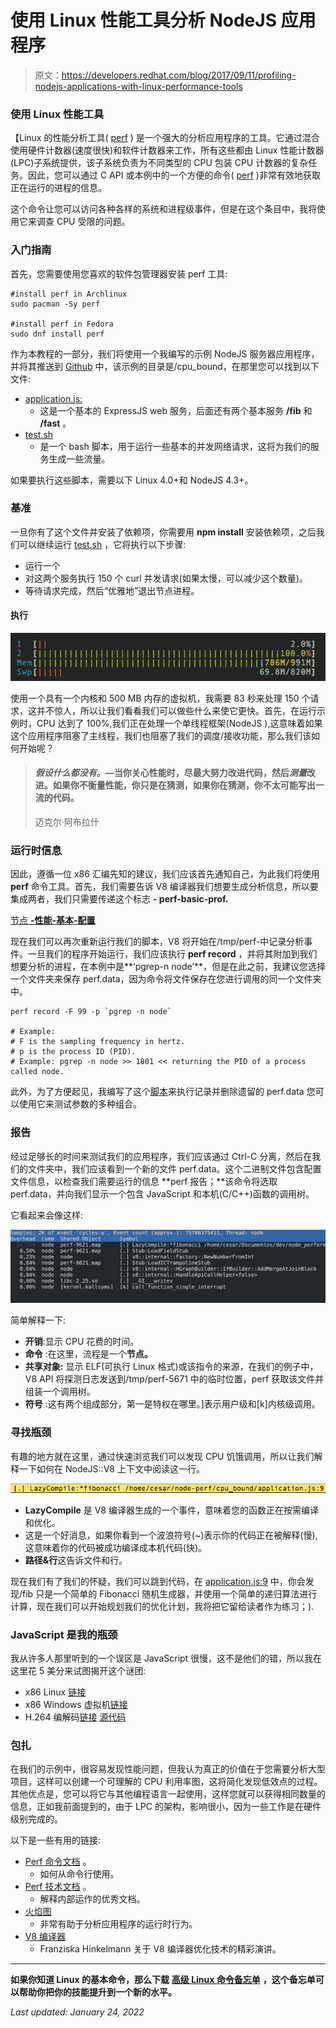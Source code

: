 # 使用 Linux 性能工具分析 NodeJS 应用程序

> 原文：<https://developers.redhat.com/blog/2017/09/11/profiling-nodejs-applications-with-linux-performance-tools>

### 使用 Linux 性能工具

【Linux 的性能分析工具( [perf](http://man7.org/linux/man-pages/man1/perf.1.html) ) 是一个强大的分析应用程序的工具。它通过混合使用硬件计数器(速度很快)和软件计数器来工作，所有这些都由 Linux 性能计数器(LPC)子系统提供，该子系统负责为不同类型的 CPU 包装 CPU 计数器的复杂任务。因此，您可以通过 C API 或本例中的一个方便的命令( [perf](http://man7.org/linux/man-pages/man1/perf.1.html) )非常有效地获取正在运行的进程的信息。

这个命令让您可以访问各种各样的系统和进程级事件，但是在这个条目中，我将使用它来调查 CPU 受限的问题。

### 入门指南

首先，您需要使用您喜欢的软件包管理器安装 perf 工具:

```
#install perf in Archlinux 
sudo pacman -Sy perf 

#install perf in Fedora
sudo dnf install perf 

```

作为本教程的一部分，我们将使用一个我编写的示例 NodeJS 服务器应用程序，并将其推送到 [Github](https://github.com/cesarvr/node_performance) 中，该示例的目录是/cpu_bound，在那里您可以找到以下文件:

*   [application.js:](https://github.com/cesarvr/node_performance/blob/master/cpu_bound/application.js)
    *   这是一个基本的 ExpressJS web 服务，后面还有两个基本服务 **/fib** 和 **/fast** 。
*   [test.sh](https://github.com/cesarvr/node_performance/blob/master/cpu_bound/test.sh)
    *   是一个 bash 脚本，用于运行一些基本的并发网络请求，这将为我们的服务生成一些流量。

如果要执行这些脚本，需要以下 Linux 4.0+和 NodeJS 4.3+。

### 基准

一旦你有了这个文件并安装了依赖项，你需要用 **npm install** 安装依赖项，之后我们可以继续运行 [test.sh](https://github.com/cesarvr/node_performance/blob/master/cpu_bound/test.sh) ，它将执行以下步骤:

*   运行一个
*   对这两个服务执行 150 个 curl 并发请求(如果太慢，可以减少这个数量)。
*   等待请求完成，然后“优雅地”退出节点进程。

#### 执行

![](img/d68c6812857e448d9889f054b68d1d59.png)

使用一个具有一个内核和 500 MB 内存的虚拟机，我需要 83 秒来处理 150 个请求，这并不惊人，所以让我们看看我们可以做些什么来使它更快。首先，在运行示例时，CPU 达到了 100%,我们正在处理一个单线程框架(NodeJS ),这意味着如果这个应用程序阻塞了主线程，我们也阻塞了我们的调度/接收功能，那么我们该如何开始呢？

> #### *假设什么都没有*。—当你关心性能时，尽最大努力改进代码，然后*测量*改进。如果你不衡量性能，你只是在猜测，如果你在猜测，你不太可能写出一流的代码。
> 
> 迈克尔·阿布拉什

### 运行时信息

因此，遵循一位 x86 汇编先知的建议，我们应该首先通知自己，为此我们将使用 **perf** 命令工具。首先，我们需要告诉 V8 编译器我们想要生成分析信息，所以要集成两者，我们只需要传递这个标志 **- perf-basic-prof.**

[节点 **-性能-基本-配置**](https://github.com/cesarvr/node_performance/blob/master/cpu_bound/test.sh#L4)

现在我们可以再次重新运行我们的脚本，V8 将开始在/tmp/perf-中记录分析事件。一旦我们的程序开始运行，我们应该执行 **perf record** ，并将其附加到我们想要分析的进程，在本例中是**‘pgrep-n node’**，但是在此之前，我建议您选择一个文件夹来保存 perf.data，因为命令将文件保存在您进行调用的同一个文件夹中。

```
perf record -F 99 -p `pgrep -n node`

# Example:
# F is the sampling frequency in hertz. 
# p is the process ID (PID). 
# Example: pgrep -n node >> 1801 << returning the PID of a process called node.

```

此外，为了方便起见，我编写了这个[脚本](https://github.com/cesarvr/node_performance/blob/master/perf_data/run_perf.sh)来执行记录并删除遗留的 perf.data 您可以使用它来测试参数的多种组合。

### 报告

经过足够长的时间来测试我们的应用程序，我们应该通过 Ctrl-C 分离，然后在我们的文件夹中，我们应该看到一个新的文件 perf.data。这个二进制文件包含配置文件信息，以检查我们需要运行的信息 **perf 报告；**该命令将选取 perf.data，并向我们显示一个包含 JavaScript 和本机(C/C++)函数的调用树。

它看起来会像这样:

![](img/8e6fe251174185dd0aeb33d7104b6497.png)

简单解释一下:

*   **开销**:显示 CPU 花费的时间。
*   **命令** :在这里，流程是一个**节点。**
*   **共享对象:** 显示 ELF(可执行 Linux 格式)或该指令的来源，在我们的例子中，V8 API 将探测日志发送到/tmp/perf-5671 中的临时位置，perf 获取该文件并组装一个调用树。
*   **符号** :这有两个组成部分，第一是特权在哪里。]表示用户级和[k]内核级调用。

### 寻找瓶颈

有趣的地方就在这里，通过快速浏览我们可以发现 CPU 饥饿调用，所以让我们解释一下如何在 NodeJS::V8 上下文中阅读这一行。

![](img/80921f1fc0eaedf0013e2ce9b2a49060.png)

*   **LazyCompile** 是 V8 编译器生成的一个事件，意味着您的函数正在按需编译和优化。
*   这是一个好消息，如果你看到一个波浪符号(~)表示你的代码正在被解释(慢),这意味着你的代码被成功编译成本机代码(快)。
*   **路径&行**这告诉文件和行。

现在我们有了我们的怀疑，我们可以跳到代码，在 [application.js:9](https://github.com/cesarvr/node_performance/blob/master/cpu_bound/application.js#L9) 中，你会发现/fib 只是一个简单的 Fibonacci 随机生成器，并使用一个简单的递归算法进行计算，现在我们可以开始规划我们的优化计划，我将把它留给读者作为练习；).

### JavaScript 是我的瓶颈

我从许多人那里听到的一个误区是 JavaScript 很慢，这不是他们的错，所以我在这里花 5 美分来试图揭开这个谜团:

*   x86 Linux [链接](https://bellard.org/jslinux/vm.html?url=https://bellard.org/jslinux/buildroot-x86.cfg)
*   x86 Windows 虚拟机[链接](https://bellard.org/jslinux/vm.html?url=https://bellard.org/jslinux/win2k.cfg&mem=192&graphic=1&w=1024&h=768)
*   H.264 编解码[链接](http://mbebenita.github.io/Broadway/foxDemo.html) [源代码](https://github.com/mbebenita/Broadway)

### 包扎

在我们的示例中，很容易发现性能问题，但我认为真正的价值在于您需要分析大型项目，这样可以创建一个可理解的 CPU 利用率图，这将简化发现低效点的过程。其他优点是，您可以将它与其他编程语言一起使用，这样您就可以获得相同数量的信息，正如我前面提到的，由于 LPC 的架构，影响很小，因为一些工作是在硬件级别完成的。

以下是一些有用的链接:

*   [Perf 命令文档](https://perf.wiki.kernel.org/index.php/Main_Page) 。
    *   如何从命令行使用。
*   [Perf 技术文档](https://git.kernel.org/pub/scm/linux/kernel/git/torvalds/linux.git/tree/tools/perf/design.txt?h=v4.12-rc1) 。
    *   解释内部运作的优秀文档。
*   [火焰图](http://www.brendangregg.com/blog/2014-09-17/node-flame-graphs-on-linux.html)
    *   非常有助于分析应用程序的运行时行为。
*   [V8 编译器](https://www.youtube.com/watch?v=j6LfSlg8Fig)
    *   Franziska Hinkelmann 关于 V8 编译器优化技术的精彩演讲。

* * *

**如果你知道 Linux 的基本命令，那么下载** [**高级 Linux 命令备忘单**](https://developers.redhat.com/cheat-sheets/advanced-linux-commands/) **，这个备忘单可以帮助你把你的技能提升到一个新的水平。**

*Last updated: January 24, 2022*